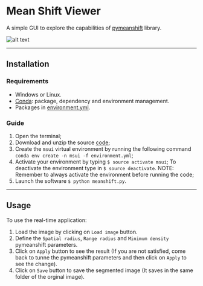 # Mean Shift Viewer
A simple GUI to explore the capabilities of [pymeanshift](https://github.com/fjean/pymeanshift) library.

![alt text](https://github.com/mauricioprod/MeanShift_Viewer/blob/readme/figs/interface_example.png?raw=true "Logo Title Text 1")

----
## Installation

### Requirements
* Windows or Linux.
* [Conda](https://conda.io/docs/user-guide/install/index.html): package, dependency and environment management.
* Packages in [environment.yml](https://github.com/mauricioprod/MeanShift_Viewer/blob/main/environment.yml).

### Guide

1. Open the terminal;
2. Download and unzip the source [code](https://github.com/mauricioprod/MeanShift_Viewer/archive/main.zip);
3. Create the `msui` virtual environment by running
the following command `conda env create -n msui -f environment.yml`;
4. Activate your environment by typing `$ source activate msui`;
To deactivate the environment type in `$ source deactivate`.
NOTE: Remember to always activate the environment before running the code;
5. Launch the software `$ python meanshift.py`.

----
## Usage
To use the real-time application:

1. Load the image by clicking on `Load image` button.
2. Define the `Spatial radius`, `Range radius` and `Minimum density` pymeanshift parameters.
3. Click on `Apply` button to see the result (If you are not satisfied, come back to tunne the pymeanshift parameters and then click on `Apply` to see the change).
4. Click on `Save` button to save the segmented image (It saves in the same folder of the orginal image).
